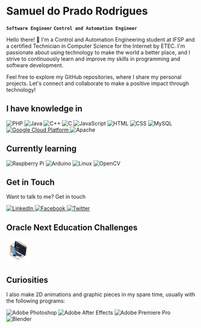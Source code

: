 # Samuel do Prado Rodrigues

**`Software Engineer`** **`Control and Automation Engineer`**

Hello there! 👋 I'm a Control and Automation Engineering student at IFSP and a certified Technician in Computer Science for the Internet by ETEC. I'm passionate about using technology to make the world a better place, and I strive to continuously learn and improve my skills in programming and software development.

Feel free to explore my GitHub repositories, where I share my personal projects. Let's connect and collaborate to make a positive impact through technology!

## I have knowledge in

<div>
  <img width="36px" src="https://cdn.jsdelivr.net/gh/devicons/devicon/icons/php/php-plain.svg" title="PHP">
  <img width="36px" src="https://cdn.jsdelivr.net/gh/devicons/devicon/icons/java/java-original.svg" title="Java">
  <img width="36px" src="https://cdn.jsdelivr.net/gh/devicons/devicon/icons/cplusplus/cplusplus-original.svg" title="C++">
  <img width="36px" src="https://cdn.jsdelivr.net/gh/devicons/devicon/icons/c/c-original.svg" title="C">
  <img width="36px" src="https://cdn.jsdelivr.net/gh/devicons/devicon/icons/javascript/javascript-original.svg" title="JavaScript">
  <img width="36px" src="https://cdn.jsdelivr.net/gh/devicons/devicon/icons/html5/html5-original.svg" title="HTML">
  <img width="36px" src="https://cdn.jsdelivr.net/gh/devicons/devicon/icons/css3/css3-original.svg" title="CSS">
  <img width="36px" src="https://cdn.jsdelivr.net/gh/devicons/devicon/icons/mysql/mysql-original.svg" title="MySQL">
  <a href="https://www.cloudskillsboost.google/public_profiles/a7c7053c-dbe2-4a75-82e5-472cf6519e54">
    <img width="36px" src="https://cdn.jsdelivr.net/gh/devicons/devicon/icons/googlecloud/googlecloud-original.svg" title="Google Cloud Platform">
  </a>
  <img width="36px" src="https://cdn.jsdelivr.net/gh/devicons/devicon/icons/apache/apache-original.svg" title="Apache">
</div>

## Currently learning

<div>
  <img width="36px" src="https://cdn.jsdelivr.net/gh/devicons/devicon/icons/raspberrypi/raspberrypi-original.svg" title="Raspberry Pi">
  <img width="36px" src="https://cdn.jsdelivr.net/gh/devicons/devicon/icons/arduino/arduino-original.svg" title="Arduino">
  <img width="36px" src="https://cdn.jsdelivr.net/gh/devicons/devicon/icons/linux/linux-original.svg" title="Linux">
  <img width="36px" src="https://cdn.jsdelivr.net/gh/devicons/devicon/icons/opencv/opencv-original.svg" title="OpenCV">
</div>

## Get in Touch

Want to talk to me? Get in touch

<div>
  <a href="https://www.linkedin.com/in/samuel-do-prado-rodrigues/">
    <img width="36px" src="https://cdn.jsdelivr.net/gh/devicons/devicon/icons/linkedin/linkedin-original.svg" title="LinkedIn">
  </a>
  <a href="https://www.facebook.com/samuel.do.prado.rodrigues/">
    <img width="36px" src="https://cdn.jsdelivr.net/gh/devicons/devicon/icons/facebook/facebook-original.svg" title="Facebook">
  </a>
  <a href="https://twitter.com/samuel_do_prado">
    <img width="36px" src="https://cdn.jsdelivr.net/gh/devicons/devicon/icons/twitter/twitter-original.svg" title="Twitter">
  </a>
</div>

## Oracle Next Education Challenges

<div>
  <a href="https://assodepicche.github.io/challenge-oracle-one/">
    <img width="64px" src="./imgs/oracle-next-education-first-challenge.png" title="First Challenge">
  </a>
</div>

## Curiosities

I also make 2D animations and graphic pieces in my spare time, usually with the following programs:

<div>
  <img width="36px" src="https://cdn.jsdelivr.net/gh/devicons/devicon/icons/photoshop/photoshop-plain.svg" title="Adobe Photoshop">
  <img width="36px" src="https://cdn.jsdelivr.net/gh/devicons/devicon/icons/aftereffects/aftereffects-original.svg" title="Adobe After Effects">  
  <img width="36px" src="https://cdn.jsdelivr.net/gh/devicons/devicon/icons/premierepro/premierepro-original.svg" title="Adobe Premiere Pro">
  <img width="36px" src="https://cdn.jsdelivr.net/gh/devicons/devicon/icons/blender/blender-original.svg" title="Blender">
</div>
